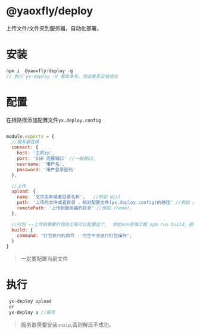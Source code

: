 # @yaoxfly/deploy
上传文件/文件夹到服务器，自动化部署。  


# 安装
```js
npm i  @yaoxfly/deploy -g
// 执行 yx-deploy -V 看版本号，测试是否安装成功
```


# 配置 
在根路径添加配置文件`yx.deploy.config`

```js

module.exports = {
  //服务器连接 
  connect: {
    host: '主机ip',
    port: 'SSH 连接端口' //一般是22,  
    username: '用户名', 
    password: '用户登录密码'
  },

  //上传
  upload: {
    name: '文件名称或者目录名称',   //例如 dist
    path: '上传的文件或者目录 ，相对配置文件(yx.deploy.config)的路径' //例如 /dist , 
    remotePath: '上传到服务器的目录' //例如 /home/,
  },

  //打包 --上传前需要打包的工程可以配置这个,  例如vue前端工程 npm run build，把当前配置都去掉，上传功能也可执行。
  build: {
    command: "打包执行的命令 --为空不会进行打包操作", 
  }
}
```

> 一定要配置当前文件

# 执行 

```js
 yx-deploy upload 
 or
 yx-deploy u //缩写
```

> 服务器需要安装`unzip`,否则解压不成功。

